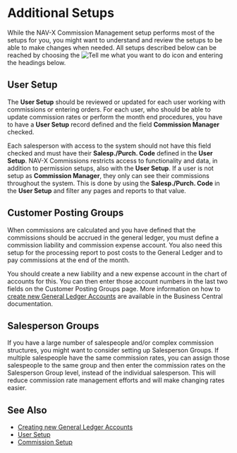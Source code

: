 # Additional Setups

While the NAV-X Commission Management setup performs most of the setups for you, you might want to understand and review the setups to be able to make changes when needed. All setups described below can be reached by choosing the ![Tell me what you want to do](/images/magnifying-glass.gif) icon and entering the headings below.

## User Setup

The **User Setup** should be reviewed or updated for each user working with commissions or entering orders. For each user, who should be able to update commission rates or perform the month end procedures, you have to have a **User Setup** record defined and the field **Commission Manager** checked.

Each salesperson with access to the system should not have this field checked and must have their **Salesp./Purch. Code** defined in the **User Setup**.  NAV-X Commissions restricts access to functionality and data, in addition to permission setups, also with the **User Setup**. If a user is not setup as **Commission Manager**, they only can see their commissions throughout the system. This is done by using the **Salesp./Purch. Code** in the **User Setup** and filter any pages and reports to that value.

## Customer Posting Groups

When commissions are calculated and you have defined that the commissions should be accrued in the general ledger, you must define a commission liability and commission expense account. You also need this setup for the processing report to post costs to the General Ledger and to pay commissions at the end of the month.

You should create a new liability and a new expense account in the chart of accounts for this. You can then enter those account numbers in the last two fields on the Customer Posting Groups page. More information on how to [create new General Ledger Accounts](https://docs.microsoft.com/en-US/dynamics365/business-central/finance-setup-chart-accounts) are available in the Business Central documentation.

## Salesperson Groups

If you have a large number of salespeople and/or complex commission structures, you might want to consider setting up Salesperson Groups. If multiple salespeople have the same commission rates, you can assign those salespeople to the same group and then enter the commission rates on the Salesperson Group level, instead of the individual salesperson. This will reduce commission rate management efforts and will make changing rates easier.

## See Also

- [Creating new General Ledger Accounts](https://docs.microsoft.com/en-US/dynamics365/business-central/finance-setup-chart-accounts)
- [User Setup](https://docs.microsoft.com/en-US/dynamics365/business-central/ui-how-users-permissions#to-set-up-user-time-constraints)
- [Commission Setup](commission-setup.md)
